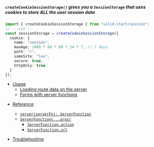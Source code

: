 <title>createCookieSessionStorage()</title>

##### `createCookieSessionStorage()` gives you a `SessionStorage` that uses cookies to store ALL the user session data

<div class="text-xl">

```ts twoslash
import { createCookieSessionStorage } from "solid-start/session";
// ---cut---
const sessionStorage = createCookieSessionStorage({
  cookie: {
    name: "session",
    maxAge: 1000 * 60 * 60 * 24 * 7, // 7 days
    path: "/",
    sameSite: "lax",
    secure: true,
    httpOnly: true
  }
});
```

</div>

<ssr>

- [Usage](#usage)
  - [Loading route data on the server](#example)
  - [Forms with server functions](/api/forms/createForm#forms-with-server-functions)

</ssr>

- [Reference](#reference)

  - [`server(serverFn): ServerFunction`](#hello-world)
  - [`ServerFunction(...args)`](#form-controller)
    - [`ServerFunction.action`](#form-controller-form)
    - [`ServerFunction.url`](#form-controller-form)

- [Troublehooting](#troublehooting)
